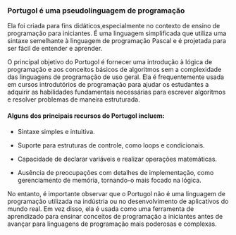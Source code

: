 ### Portugol é uma pseudolinguagem de programação
  Ela foi criada para fins didáticos,especialmente no contexto de ensino de programação para iniciantes. 
É uma linguagem simplificada que utiliza uma sintaxe semelhante à linguagem de programação Pascal e é projetada para ser fácil de entender e aprender.

O principal objetivo do Portugol é fornecer uma introdução à lógica de programação e aos conceitos básicos de algoritmos sem a complexidade das 
linguagens de programação de uso geral. Ela é frequentemente usada em cursos introdutórios de programação para ajudar os estudantes a adquirir
as habilidades fundamentais necessárias para escrever algoritmos e resolver problemas de maneira estruturada.

#### Alguns dos principais recursos do Portugol incluem:
  * Sintaxe simples e intuitiva.
  
  * Suporte para estruturas de controle, como loops e condicionais.
  
  * Capacidade de declarar variáveis e realizar operações matemáticas.
  
  * Ausência de preocupações com detalhes de implementação, como gerenciamento de memória, tornando-o mais focado na lógica.

No entanto, é importante observar que o Portugol não é uma linguagem de programação utilizada na indústria ou no desenvolvimento de aplicativos do mundo real. 
Em vez disso, ela é usada como uma ferramenta de aprendizado para ensinar conceitos de programação a iniciantes antes de avançar para linguagens de programação 
mais poderosas e complexas.
